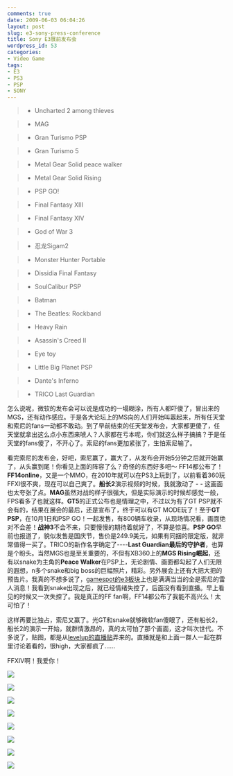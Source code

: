 ```yaml
---
comments: true
date: 2009-06-03 06:04:26
layout: post
slug: e3-sony-press-conference
title: Sony E3展前发布会
wordpress_id: 53
categories:
- Video Game
tags:
- E3
- PS3
- PSP
- SONY
---
```


> 

> 
> 

>   * Uncharted 2 among thieves
> 

>   * MAG
> 

>   * Gran Turismo PSP
> 

>   * Gran Turismo 5
> 

>   * Metal Gear Solid peace walker
> 

>   * Metal Gear Solid Rising
> 

>   * PSP GO!
> 

>   * Final Fantasy XIII
> 

>   * Final Fantasy XIV
> 

>   * God of War 3
> 

>   * 忍龙Sigam2
> 

>   * Monster Hunter Portable
> 

>   * Dissidia Final Fantasy
> 

>   * SoulCalibur PSP
> 

>   * Batman
> 

>   * The Beatles: Rockband
> 

>   * Heavy Rain
> 

>   * Asassin's Creed II
> 

>   * Eye toy
> 

>   * Little Big Planet PSP
> 

>   * Dante's Inferno
> 

>   * TRICO Last Guardian
> 






怎么说呢，微软的发布会可以说是成功的一塌糊涂，所有人都吓傻了，冒出来的MGS，还有动作感应。于是各大论坛上的MS向的人们开始叫嚣起来，所有任天堂和索尼的fans一动都不敢动。到了早前结束的任天堂发布会，大家都更傻了，任天堂就拿出这么点小东西来唬人？人家都在亏本呢，你们就这么样子搞搞？于是任天堂的fans傻了，不开心了。索尼的fans更加紧张了，生怕索尼输了。




看完索尼的发布会，好吧，索尼赢了，赢大了，从发布会开始5分钟之后就开始赢了，从头赢到尾！你看见上面的阵容了么？奇怪的东西好多吧～ FF14都公布了！**FF14online**，又是一个MMO，在2010年就可以在PS3上玩到了，以前看着360玩FFXI很不爽，现在可以自己爽了。**船长2**演示视频的时候，我就激动了 - - 这画面也太夸张了点。**MAG**虽然对战的样子很强大，但是实际演示的时候却感觉一般，FPS看多了也就这样。**GT5**的正式公布也是情理之中，不过以为有了GT PSP就不会有的，结果在展会的最后，还是宣布了，终于可以有GT MODE玩了！至于**GT PSP**，在10月1日和PSP GO！一起发售，有800辆车收录，从现场情况看，画面绝对不会差！**战神3**不会不来，只要慢慢的期待着就好了，不算是惊喜。**PSP GO**早前也报道了，貌似发售是国庆节，售价是249.9美元，如果有同捆的限定版，就非常值得一买了。TRICO的新作名字确定了----**Last Guardian最后的守护者**，也算是个盼头。当然MGS也是至关重要的，不但有XB360上的**MGS Rising崛起**，还有以snake为主角的**Peace Walker**在PSP上，无论剧情、画面都勾起了人们无限的遐想，n多个snake和big boss的巨幅照片，精彩。另外展会上还有大把大把的预告片。我真的不想多说了，[gamespot的e3板块](http://e3.gamespot.com)上也是满满当当的全是索尼的雷人消息！我看到snake出现之后，就已经情绪失控了，后面没有看到直播。早上看见的时候又一次失控了。我是真正的FF fan啊，FF14都公布了我能不高兴么！太可怕了！




这样再要比独占，索尼又赢了。光GT和snake就够微软fan傻眼了，还有船长2，船长2的演示一开始，就群情激昂的，真的太可怕了那个画面，这才叫次世代。不多说了，贴图，都是从[levelup的直播贴](http://www.levelup.cn/news/NewsDetails/2009-6-3/34027.shtml)弄来的。直播就是和上面一群人一起在群里讨论着看的，很high，大家都疯了……




FFXIV啊！我爱你！




![](/upload/uncharted.jpg)




![](/upload/mag.jpg)




![](/upload/mgs_psp.jpg)




![](/upload/gtpsp.jpg)







![](/upload/ff14.jpg)




![](/upload/ff14_2.jpg)




![](/upload/gt5.jpg)




![](/upload/god_of_war3.jpg)

